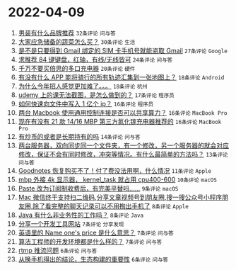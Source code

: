 # 2022-04-09

1. [男装有什么品牌推荐](https://www.v2ex.com/t/845848) `32条评论` `问与答`
1. [大家应急储备的蔬菜怎么买？](https://www.v2ex.com/t/845870) `30条评论` `生活`
1. [是不是只要得到 Gmail 绑定的 SIM 卡手机号就能盗取 Gmail](https://www.v2ex.com/t/845834) `27条评论` `Google`
1. [求推荐 84 键键盘，红轴，有线/无线皆可](https://www.v2ex.com/t/845859) `24条评论` `问与答`
1. [千万不要买倍思的多口充电器](https://www.v2ex.com/t/845887) `20条评论` `硬件`
1. [有没有什么 APP 能将骑行的所有轨迹汇集到一张地图上？](https://www.v2ex.com/t/845856) `18条评论` `Android`
1. [为什么今年招人感觉更加难了。。。](https://www.v2ex.com/t/845847) `18条评论` `杭州`
1. [udemy 上的课无法截图，是怎么做到的？](https://www.v2ex.com/t/845840) `17条评论` `程序员`
1. [如何快速向文件中写入 1 亿个 ip？](https://www.v2ex.com/t/845892) `16条评论` `程序员`
1. [两台 Macbook 使用通用控制连接是否可以共享算力？](https://www.v2ex.com/t/845850) `16条评论` `MacBook Pro`
1. [现在有没有 21 款 14/16 MBP 第三方氮化镓充电器推荐的](https://www.v2ex.com/t/845841) `16条评论` `MacBook Pro`
1. [有炒币的或者是长期持有的吗](https://www.v2ex.com/t/845835) `14条评论` `问与答`
1. [两台服务器，双向同步同一个文件夹，有一个修改，另一个服务器的就会对应修改，保证不会有同时修改，冲突等情况。有什么最简单的方法吗？](https://www.v2ex.com/t/845873) `13条评论` `问与答`
1. [Goodnotes 恢复购买不了！付了费没法用啊，什么情况](https://www.v2ex.com/t/845837) `11条评论` `Apple`
1. [mbp 外接 4k 显示器， kernel_task 就占用 cpu400-600](https://www.v2ex.com/t/845851) `10条评论` `macOS`
1. [Paste 改为订阅制收费后，有完美平替吗……](https://www.v2ex.com/t/845889) `9条评论` `macOS`
1. [Mac 微信终于支持扫二维码,分享文章视频号到朋友圈,搜一搜公众号小程序朋友圈,除了看完整的聊天记录可以不用掏出手机了](https://www.v2ex.com/t/845878) `8条评论` `Apple`
1. [Java 有什么非业务性的工作吗？](https://www.v2ex.com/t/845862) `8条评论` `Java`
1. [分享一个开发工具网站](https://www.v2ex.com/t/845855) `7条评论` `分享发现`
1. [英语里的 Name one's price 是什么意思？](https://www.v2ex.com/t/845854) `7条评论` `问与答`
1. [算法工程师的开发环境都是什么样的？](https://www.v2ex.com/t/845833) `7条评论` `问与答`
1. [rtmp 推流问题](https://www.v2ex.com/t/845844) `6条评论` `问与答`
1. [从换手机得出的结论，生态构建的重要性](https://www.v2ex.com/t/845838) `6条评论` `问与答`
